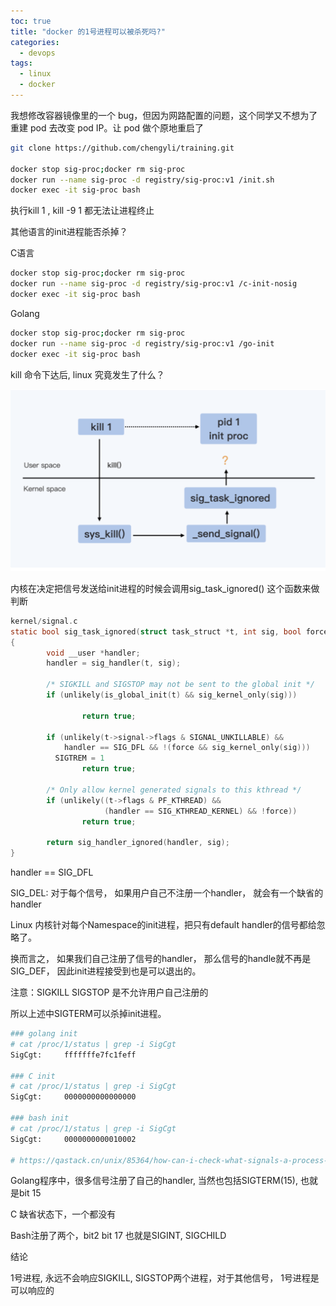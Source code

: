 ```yaml
---
toc: true
title: "docker 的1号进程可以被杀死吗?"
categories:
  - devops
tags:
  - linux
  - docker
---
```


我想修改容器镜像里的一个 bug，但因为网路配置的问题，这个同学又不想为了重建 pod 去改变 pod IP。让 pod 做个原地重启了

```bash
git clone https://github.com/chengyli/training.git
 
docker stop sig-proc;docker rm sig-proc
docker run --name sig-proc -d registry/sig-proc:v1 /init.sh
docker exec -it sig-proc bash
```

执行kill 1 , kill -9 1 都无法让进程终止

其他语言的init进程能否杀掉？

C语言

```bash
docker stop sig-proc;docker rm sig-proc
docker run --name sig-proc -d registry/sig-proc:v1 /c-init-nosig
docker exec -it sig-proc bash
```

Golang

```bash
docker stop sig-proc;docker rm sig-proc
docker run --name sig-proc -d registry/sig-proc:v1 /go-init
docker exec -it sig-proc bash
```

kill 命令下达后, linux 究竟发生了什么？

![](https://raw.githubusercontent.com/xiaoshenwei/xiaoshenwei.github.io/master/assets/images/image2022-11-7_17-30-25.png)

内核在决定把信号发送给init进程的时候会调用sig_task_ignored() 这个函数来做判断

```c
kernel/signal.c
static bool sig_task_ignored(struct task_struct *t, int sig, bool force)
{
        void __user *handler;
        handler = sig_handler(t, sig);
 
        /* SIGKILL and SIGSTOP may not be sent to the global init */
        if (unlikely(is_global_init(t) && sig_kernel_only(sig)))
 
                return true;
 
        if (unlikely(t->signal->flags & SIGNAL_UNKILLABLE) &&
            handler == SIG_DFL && !(force && sig_kernel_only(sig)))
          SIGTREM = 1
                return true;
 
        /* Only allow kernel generated signals to this kthread */
        if (unlikely((t->flags & PF_KTHREAD) &&
                     (handler == SIG_KTHREAD_KERNEL) && !force))
                return true;
 
        return sig_handler_ignored(handler, sig);
}
```

handler == SIG_DFL

SIG_DEL: 对于每个信号， 如果用户自己不注册一个handler， 就会有一个缺省的handler

Linux 内核针对每个Namespace的init进程，把只有default handler的信号都给忽略了。

换而言之， 如果我们自己注册了信号的handler， 那么信号的handle就不再是SIG_DEF， 因此init进程接受到也是可以退出的。

注意：SIGKILL SIGSTOP 是不允许用户自己注册的

所以上述中SIGTERM可以杀掉init进程。

```bash
### golang init
# cat /proc/1/status | grep -i SigCgt
SigCgt:     fffffffe7fc1feff
 
### C init
# cat /proc/1/status | grep -i SigCgt
SigCgt:     0000000000000000
 
### bash init
# cat /proc/1/status | grep -i SigCgt
SigCgt:     0000000000010002
 
# https://qastack.cn/unix/85364/how-can-i-check-what-signals-a-process-is-listening-to
```

Golang程序中，很多信号注册了自己的handler, 当然也包括SIGTERM(15), 也就是bit 15

C 缺省状态下，一个都没有

Bash注册了两个，bit2 bit 17 也就是SIGINT, SIGCHILD



结论

1号进程, 永远不会响应SIGKILL, SIGSTOP两个进程，对于其他信号， 1号进程是可以响应的